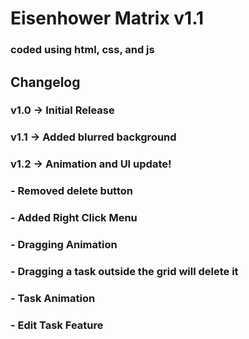 # Eisenhower Matrix v1.1
### coded using html, css, and js
## Changelog
### v1.0 -> Initial Release
### v1.1 -> Added blurred background
### v1.2 -> Animation and UI update!
###         - Removed delete button
###         - Added Right Click Menu
###         - Dragging Animation
###         - Dragging a task outside the grid will delete it
###         - Task Animation
###         - Edit Task Feature
